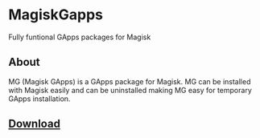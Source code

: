 # MagiskGapps
Fully funtional GApps packages for Magisk

## About
MG (Magisk GApps) is a GApps package for Magisk. MG can be installed with Magisk easily and can be uninstalled making MG easy for temporary GApps installation. 

## [Download](http://mg.pixel-fy.com/)

